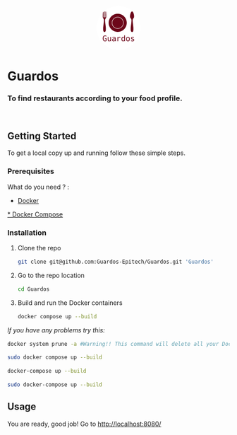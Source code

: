 <div align="center">
  <a>
    <img src="frontend/src/asset/logo.png" alt="Logo" width="100" height="100" style="border-radius: 50%">
  </a>
</div>

# Guardos
### **To find restaurants according to your food profile.**

</br>

<!-- GETTING STARTED -->
## Getting Started

To get a local copy up and running follow these simple steps.

### Prerequisites

What do you need ? :
<a href="https://docs.docker.com/get-docker/">
* Docker
</a>
<a href="https://docs.docker.com/compose/install/">
* Docker Compose
</a>

### Installation

1. Clone the repo
   ```sh
   git clone git@github.com:Guardos-Epitech/Guardos.git 'Guardos'
   ```
2. Go to the repo location
   ```sh
   cd Guardos
   ```
3. Build and run the Docker containers
   ```sh
   docker compose up --build
   ```
_If you have any problems try this:_
   ```sh
   docker system prune -a #Warning!! This command will delete all your Docker containers already build
   ```
   ```sh
   sudo docker compose up --build
   ```
   ```sh
   docker-compose up --build
   ```
   ```sh
   sudo docker-compose up --build
   ```

<!-- USAGE EXAMPLES -->
## Usage

You are ready, good job! Go to <a href="http://localhost:8080/">http://localhost:8080/</a>

